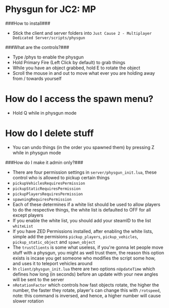 Physgun for JC2: MP
=========

###How to install###
 - Stick the client and server folders into `Just Cause 2 - Multiplayer Dedicated Server/scripts/physgun`

###What are the controls?###
 - Type /phys to enable the physgun
 - Hold Primary Fire (Left Click by default) to grab things
 - While you have an object grabbed, hold E to rotate the object
 - Scroll the mouse in and out to move what ever you are holding away from / towards yourself

# How do I access the spawn menu?
 - Hold Q while in physgun mode

# How do I delete stuff
 - You can undo things (in the order you spawned them) by pressing Z while in physgun mode

###How do I make it admin only?###
 - There are four permission settings in `server/physgun_init.lua`, these control who is allowed to pickup certain things
  - `pickupVehiclesRequiresPermission`
  - `pickupStaticRequiresPermission`
  - `pickupPlayersRequiresPermission`
  - `spawningRequiresPermission`
 - Each of these determines if a white list should be used to allow players to do the respective things, the white list is defaulted to OFF for all except players
 - If you enable the white list, you should add your steamID to the list `whiteList`
 - If you have ZED Permissions installed, after enabling the white lists, simple add the permisions `pickup_players`, `pickup_vehicles`, `pickup_static_object` and `spawn_object`
 - The `trustClients` is some what useless, if you're gonna let people move stuff with a physgun, you might as well trust them, the reason this option exists is incase you get someone who modifies the script some how, and uses it to teleport vehicles around
 - In `client/physgun_init.lua` there are two options `nUpdateTime` which defines how long (in seconds) before an update with your new angles will be sent to the server
 - `nRotationFactor` which controls how fast objects rotate, the higher the number, the faster they rotate, player's can change this with `/rotspeed`, note: this command is inversed, and hence, a higher number will cause slower rotation